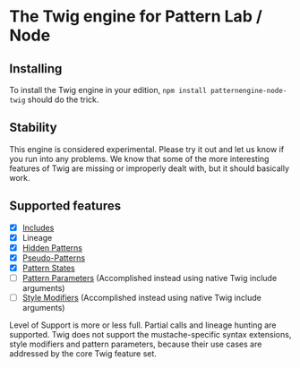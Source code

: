 # The Twig engine for Pattern Lab / Node

## Installing
To install the Twig engine in your edition, `npm install patternengine-node-twig` should do the trick.

## Stability
This engine is considered experimental. Please try it out and let us know if you run into any problems. We know that some of the more interesting features of Twig are missing or improperly dealt with, but it should basically work.

## Supported features
- [x] [Includes](http://patternlab.io/docs/pattern-including.html)
- [x] Lineage
- [x] [Hidden Patterns](http://patternlab.io/docs/pattern-hiding.html)
- [x] [Pseudo-Patterns](http://patternlab.io/docs/pattern-pseudo-patterns.html)
- [x] [Pattern States](http://patternlab.io/docs/pattern-states.html)
- [ ] [Pattern Parameters](http://patternlab.io/docs/pattern-parameters.html) (Accomplished instead using native Twig include arguments)
- [ ] [Style Modifiers](http://patternlab.io/docs/pattern-stylemodifier.html) (Accomplished instead using native Twig include arguments)

Level of Support is more or less full. Partial calls and lineage hunting are supported. Twig does not support the mustache-specific syntax extensions, style modifiers and pattern parameters, because their use cases are addressed by the core Twig feature set.
